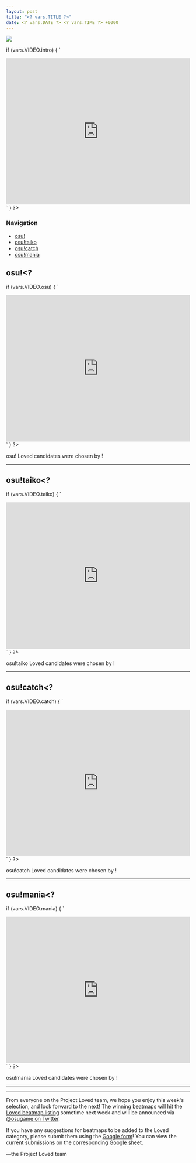 ```yaml
---
layout: post
title: "<? vars.TITLE ?>"
date: <? vars.DATE ?> <? vars.TIME ?> +0000
---
```


<? vars.HEADER ?>

[![](/wiki/shared/news/banners/project-loved.jpg)](https://osu.ppy.sh/community/forums/120)

<? vars.INTRO ?><?
if (vars.VIDEO.intro) {
`

<iframe width="100%" height="400" src="https://www.youtube.com/embed/${vars.VIDEO.intro}?rel=0" frameborder="0" allow="autoplay; encrypted-media" allowfullscreen></iframe>`
} ?>

### Navigation

- [osu!](#osu)
- [osu!taiko](#osutaiko)
- [osu!catch](#osucatch)
- [osu!mania](#osumania)

## <a name="osu" id="osu"></a>osu!<?
if (vars.VIDEO.osu) {
`

<iframe width="100%" height="400" src="https://www.youtube.com/embed/${vars.VIDEO.osu}?rel=0" frameborder="0" allow="autoplay; encrypted-media" allowfullscreen></iframe>`
} ?>

osu! Loved candidates were chosen by <? vars.ALL_CAPTAINS.osu ?>!<?
if (vars.CONSISTENT_CAPTAINS.osu) {
` This week, all osu! beatmap descriptions were written by [${vars.CONSISTENT_CAPTAINS.osu}](${getUserLink(vars.CONSISTENT_CAPTAINS.osu)}).`
} ?>

---

<? vars.BEATMAPS.osu ?>

## <a name="osutaiko" id="osutaiko"></a>osu!taiko<?
if (vars.VIDEO.taiko) {
`

<iframe width="100%" height="400" src="https://www.youtube.com/embed/${vars.VIDEO.taiko}?rel=0" frameborder="0" allow="autoplay; encrypted-media" allowfullscreen></iframe>`
} ?>

osu!taiko Loved candidates were chosen by <? vars.ALL_CAPTAINS.taiko ?>!<?
if (vars.CONSISTENT_CAPTAINS.taiko) {
` This week, all osu!taiko beatmap descriptions were written by [${vars.CONSISTENT_CAPTAINS.taiko}](${getUserLink(vars.CONSISTENT_CAPTAINS.taiko)}).`
} ?>

---

<? vars.BEATMAPS.taiko ?>

## <a name="osucatch" id="osucatch"></a>osu!catch<?
if (vars.VIDEO.catch) {
`

<iframe width="100%" height="400" src="https://www.youtube.com/embed/${vars.VIDEO.catch}?rel=0" frameborder="0" allow="autoplay; encrypted-media" allowfullscreen></iframe>`
} ?>

osu!catch Loved candidates were chosen by <? vars.ALL_CAPTAINS.catch ?>!<?
if (vars.CONSISTENT_CAPTAINS.catch) {
` This week, all osu!catch beatmap descriptions were written by [${vars.CONSISTENT_CAPTAINS.catch}](${getUserLink(vars.CONSISTENT_CAPTAINS.catch)}).`
} ?>

---

<? vars.BEATMAPS.catch ?>

## <a name="osumania" id="osumania"></a>osu!mania<?
if (vars.VIDEO.mania) {
`

<iframe width="100%" height="400" src="https://www.youtube.com/embed/${vars.VIDEO.mania}?rel=0" frameborder="0" allow="autoplay; encrypted-media" allowfullscreen></iframe>`
} ?>

osu!mania Loved candidates were chosen by <? vars.ALL_CAPTAINS.mania ?>!<?
if (vars.CONSISTENT_CAPTAINS.mania) {
` This week, all osu!mania beatmap descriptions were written by [${vars.CONSISTENT_CAPTAINS.mania}](${getUserLink(vars.CONSISTENT_CAPTAINS.mania)}).`
} ?>

---

<? vars.BEATMAPS.mania ?>

---

From everyone on the Project Loved team, we hope you enjoy this week's selection, and look forward to the next! The winning beatmaps will hit the [Loved beatmap listing](https://osu.ppy.sh/beatmapsets?s=8) sometime next week and will be announced via [@osugame on Twitter](https://twitter.com/osugame).

If you have any suggestions for beatmaps to be added to the Loved category, please submit them using the [Google form](https://docs.google.com/forms/d/e/1FAIpQLSdbgHOVqMF8wQQKSdddW1JhC10ff6C7fb4JbEW7PBQTn9gAqg/viewform)! You can view the current submissions on the corresponding [Google sheet](https://docs.google.com/spreadsheets/d/1HgHwtO3kIzT8R4ocEJMZTosADrGJRJOFL-TZI97tZS4/edit#gid=0).

—the Project Loved team
